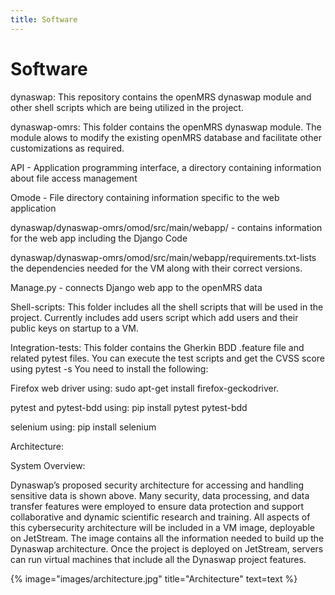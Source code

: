 ```yaml
---
title: Software
---
```


# <i class="fas fa-tools"></i>Software

dynaswap: This repository contains the openMRS dynaswap module and other shell scripts which are being utilized in the project.

dynaswap-omrs: This folder contains the openMRS dynaswap module. The module alows to modify the existing openMRS database and facilitate other customizations as required.

  API - Application programming interface, a directory containing information about file access management

  Omode - File directory containing information specific to the web application

  dynaswap/dynaswap-omrs/omod/src/main/webapp/ - contains information for the web app including the Django Code

  dynaswap/dynaswap-omrs/omod/src/main/webapp/requirements.txt-lists the dependencies needed for the VM 
  along with their correct versions.

  Manage.py - connects Django web app to the openMRS data

Shell-scripts: This folder includes all the shell scripts that will be used in the project. Currently includes add users script which add users and their public keys on startup to a VM.

Integration-tests: This folder contains the Gherkin BDD .feature file and related pytest files. You can execute the test scripts and get the CVSS score using pytest -s You need to install the following:

Firefox web driver using: sudo apt-get install firefox-geckodriver.

pytest and pytest-bdd using: pip install pytest pytest-bdd

selenium using: pip install selenium


Architecture:

System Overview:

Dynaswap’s proposed security architecture for accessing and handling sensitive data is shown above. Many security, data processing, and data transfer features were employed to ensure data protection and support collaborative and dynamic scientific research and training. All aspects of this cybersecurity architecture will be included in a VM image, deployable on JetStream. The image contains all the information needed to build up the Dynaswap architecture. Once the project is deployed on JetStream, servers can run virtual machines that include all the Dynaswap project features.

{%
  image="images/architecture.jpg"
  title="Architecture"
  text=text
%}




<!-- section break -->
<!-- section break -->
<!-- section break -->